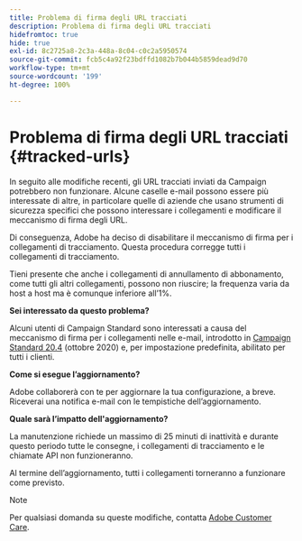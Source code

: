 ```yaml
---
title: Problema di firma degli URL tracciati
description: Problema di firma degli URL tracciati
hidefromtoc: true
hide: true
exl-id: 8c2725a8-2c3a-448a-8c04-c0c2a5950574
source-git-commit: fcb5c4a92f23bdffd1082b7b044b5859dead9d70
workflow-type: tm+mt
source-wordcount: '199'
ht-degree: 100%

---
```


# Problema di firma degli URL tracciati {#tracked-urls}

In seguito alle modifiche recenti, gli URL tracciati inviati da Campaign potrebbero non funzionare. Alcune caselle e-mail possono essere più interessate di altre, in particolare quelle di aziende che usano strumenti di sicurezza specifici che possono interessare i collegamenti e modificare il meccanismo di firma degli URL.

Di conseguenza, Adobe ha deciso di disabilitare il meccanismo di firma per i collegamenti di tracciamento. Questa procedura corregge tutti i collegamenti di tracciamento.

Tieni presente che anche i collegamenti di annullamento di abbonamento, come tutti gli altri collegamenti, possono non riuscire; la frequenza varia da host a host ma è comunque inferiore all’1%.

**Sei interessato da questo problema?**

Alcuni utenti di Campaign Standard sono interessati a causa del meccanismo di firma per i collegamenti nelle e-mail, introdotto in [Campaign Standard 20.4](release-notes-2020.md#release-20-4---october-2020) (ottobre 2020) e, per impostazione predefinita, abilitato per tutti i clienti.

**Come si esegue l’aggiornamento?**

Adobe collaborerà con te per aggiornare la tua configurazione, a breve. Riceverai una notifica e-mail con le tempistiche dell’aggiornamento.

**Quale sarà l’impatto dell&#39;aggiornamento?**

La manutenzione richiede un massimo di 25 minuti di inattività e durante questo periodo tutte le consegne, i collegamenti di tracciamento e le chiamate API non funzioneranno.

Al termine dell’aggiornamento, tutti i collegamenti torneranno a funzionare come previsto.

>[!NOTE]
>
>Per qualsiasi domanda su queste modifiche, contatta [Adobe Customer Care](https://helpx.adobe.com/it/enterprise/admin-guide.html/enterprise/using/support-for-experience-cloud.ug.html).
